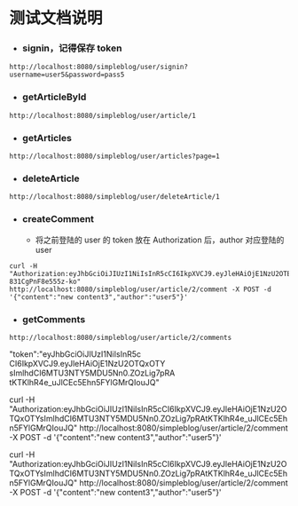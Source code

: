 # 测试文档说明

* ### signin，记得保存 token

```shell
http://localhost:8080/simpleblog/user/signin?username=user5&password=pass5
```

* ### getArticleById

```
http://localhost:8080/simpleblog/user/article/1
```

* ### getArticles

```
http://localhost:8080/simpleblog/user/articles?page=1
```

* ### deleteArticle

```
http://localhost:8080/simpleblog/user/deleteArticle/1
```

* ### createComment 
  
  * 将之前登陆的 user 的 token 放在 Authorization 后，author 对应登陆的 user

```
curl -H "Authorization:eyJhbGciOiJIUzI1NiIsInR5cCI6IkpXVCJ9.eyJleHAiOjE1NzU2OTE4MzcsImlhdCI6MTU3NTY4ODIzN30.4Uw5rYZPCxB7uXNrVtn69Tmsy-831CgPnF8e555z-ko" http://localhost:8080/simpleblog/user/article/2/comment -X POST -d '{"content":"new content3","author":"user5"}'
```

* ### getComments

```
http://localhost:8080/simpleblog/user/article/2/comments
```



"token":"eyJhbGciOiJIUzI1NiIsInR5c
                    CI6IkpXVCJ9.eyJleHAiOjE1NzU2OTQxOTY
                    sImlhdCI6MTU3NTY5MDU5Nn0.ZOzLig7pRA
                    tKTKlhR4e_uJlCEc5Ehn5FYlGMrQIouJQ"

curl -H "Authorization:eyJhbGciOiJIUzI1NiIsInR5cCI6IkpXVCJ9.eyJleHAiOjE1NzU2OTQxOTYsImlhdCI6MTU3NTY5MDU5Nn0.ZOzLig7pRAtKTKlhR4e_uJlCEc5Ehn5FYlGMrQIouJQ" http://localhost:8080/simpleblog/user/article/2/comment -X POST -d '{"content":"new content3","author":"user5"}'

curl -H "Authorization:eyJhbGciOiJIUzI1NiIsInR5cCI6IkpXVCJ9.eyJleHAiOjE1NzU2OTQxOTYsImlhdCI6MTU3NTY5MDU5Nn0.ZOzLig7pRAtKTKlhR4e_uJlCEc5Ehn5FYlGMrQIouJQ" http://localhost:8080/simpleblog/user/article/2/comment -X POST -d '{"content":"new content3","author":"user5"}'
